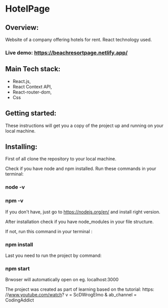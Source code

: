 
# HotelPage

## Overview: 

Website of a company offering hotels for rent. React technology used.

### Live demo: https://beachresortpage.netlify.app/

## Main Tech stack:

- React.js,
- React Context API,
- React-router-dom,
- Css

## Getting started:

These instructions will get you a copy of the project up and running on your local machine.

## Installing:

First of all clone the repository to your local machine.

Check if you have node and npm installed.
Run these commands in your terminal:

### node -v

### npm -v

If you don't have, just go to https://nodejs.org/en/ and install right version.

After installation check if you have node_modules in your file structure.

If not, run this command in your terminal :

### npm install

Last you need to run the project by command:

### npm start

Brwoser will automatically open on eg. localhost:3000

The project was created as part of learning based on the tutorial: https: //www.youtube.com/watch? v = ScDWrogElmo & ab_channel = CodingAddict
